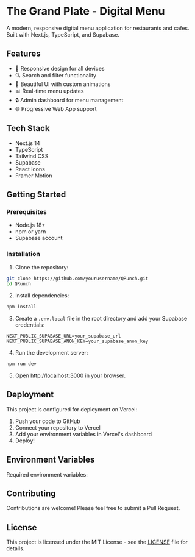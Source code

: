 # The Grand Plate - Digital Menu

A modern, responsive digital menu application for restaurants and cafes. Built with Next.js, TypeScript, and Supabase.

## Features

- 📱 Responsive design for all devices
- 🔍 Search and filter functionality
- 🎨 Beautiful UI with custom animations
- 📊 Real-time menu updates
- 🔒 Admin dashboard for menu management
- 🌐 Progressive Web App support

## Tech Stack

- Next.js 14
- TypeScript
- Tailwind CSS
- Supabase
- React Icons
- Framer Motion

## Getting Started

### Prerequisites

- Node.js 18+ 
- npm or yarn
- Supabase account

### Installation

1. Clone the repository:
```bash
git clone https://github.com/yourusername/QRunch.git
cd QRunch
```

2. Install dependencies:
```bash
npm install
```

3. Create a `.env.local` file in the root directory and add your Supabase credentials:
```env
NEXT_PUBLIC_SUPABASE_URL=your_supabase_url
NEXT_PUBLIC_SUPABASE_ANON_KEY=your_supabase_anon_key
```

4. Run the development server:
```bash
npm run dev
```

5. Open [http://localhost:3000](http://localhost:3000) in your browser.

## Deployment

This project is configured for deployment on Vercel:

1. Push your code to GitHub
2. Connect your repository to Vercel
3. Add your environment variables in Vercel's dashboard
4. Deploy!

## Environment Variables

Required environment variables:

## Contributing

Contributions are welcome! Please feel free to submit a Pull Request.

## License

This project is licensed under the MIT License - see the [LICENSE](LICENSE) file for details.
